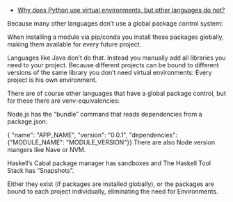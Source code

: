
* [Why does Python use virtual environments, but other languages do not?](https://www.quora.com/Why-does-Python-use-virtual-environments-but-other-languages-do-not)

Because many other languages don’t use a global package control system:

When installing a module via pip/conda you install these packages globally, making them available for every future project.

Languages like Java don’t do that. Instead you manually add all libraries you need to your project. Because different projects can be bound to different versions of the same library you don’t need virtual environments: Every project is his own environment.

There are of course other languages that have a global package control, but for these there are venv-equivalencies:

Node.js has the “bundle” command that reads dependencies from a package.json:

{ "name": "APP_NAME", "version": "0.0.1", "dependencies": {"MODULE_NAME": "MODULE_VERSION"}}
There are also Node version mangers like Nave or NVM.

Haskell’s Cabal package manager has sandboxes and The Haskell Tool Stack has “Snapshots”.

Either they exist (if packages are installed globally), or the packages are bound to each project individually, eliminating the need for Environments.
